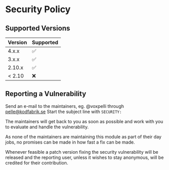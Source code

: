 # Security Policy

## Supported Versions

| Version | Supported          |
| ------- | ------------------ |
| 4.x.x   | :white_check_mark: |
| 3.x.x   | :white_check_mark: |
| 2.10.x  | :white_check_mark: |
| < 2.10  | :x:                |

## Reporting a Vulnerability

Send an e-mail to the maintainers, eg. @voxpelli through pelle@kodfabrik.se Start the subject line with `SECURITY:`

The maintainers will get back to you as soon as possible and work with you to evaluate and handle the vulnerability.

As none of the maintainers are maintaining this module as part of their day jobs, no promises can be made in how fast a fix can be made.

Whenever feasible a patch version fixing the security vulnerability will be released and the reporting user, unless it wishes to stay anonymous, will be credited for their contribution.
